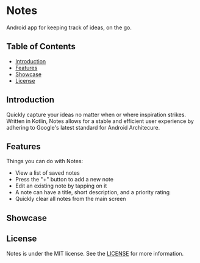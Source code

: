 # Notes
Android app for keeping track of ideas, on the go.

## Table of Contents
* [Introduction](#introduction)
* [Features](#features)
* [Showcase](#showcase)
* [License](*license)

## Introduction
Quickly capture your ideas no matter when or where inspiration strikes. Written in Kotlin, Notes allows for a stable and 
efficient user experience by adhering to Google's latest standard for Android Architecure. 

## Features
Things you can do with Notes:
* View a list of saved notes
* Press the "+" button to add a new note
* Edit an existing note by tapping on it
* A note can have a title, short description, and a priority rating
* Quickly clear all notes from the main screen

## Showcase

## License
Notes is under the MIT license. See the [LICENSE](LICENSE) for more information.
